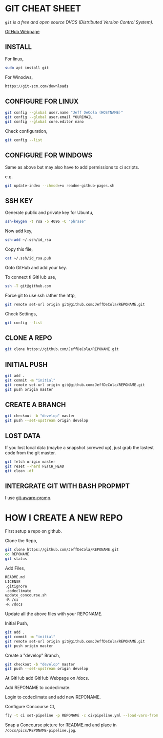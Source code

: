 # GIT CHEAT SHEET

`git` _is a free and open source DVCS (Distributed Version Control System)._

[GitHub Webpage](https://jeffdecola.github.io/my-cheat-sheets/)

## INSTALL

For linux,

```bash
sudo apt install git
```

For Winodws,

```bash
https://git-scm.com/downloads
```

## CONFIGURE FOR LINUX

```bash
git config --global user.name "Jeff DeCola (HOSTNAME)"
git config --global user.email YOUREMAIL
git config --global core.editor nano
```

Check configuration,

```bash
git config --list
```

## CONFIGURE FOR WINDOWS

Same as above but may also have to add permissions to ci scripts.

e.g.

```bash
git update-index --chmod=+x readme-github-pages.sh
```

## SSH KEY

Generate public and private key for Ubuntu,

```bash
ssh-keygen -t rsa -b 4096 -C "phrase"
```

Now add key,

```bash
ssh-add ~/.ssh/id_rsa
```

Copy this file,

```bash
cat ~/.ssh/id_rsa.pub
```

Goto GitHub and add your key.

To connect ti GitHub use,

```bash
ssh -T git@github.com
```

Force git to use ssh rather the http,

```bash
git remote set-url origin git@github.com:JeffDeCola/REPONAME.git
```

Check Settings,

```bash
git config --list
```

## CLONE A REPO

```bash
git clone https://github.com/JeffDeCola/REPONAME.git
```

## INITIAL PUSH

```bash
git add .
git commit -m "initial"
git remote set-url origin git@github.com:JeffDeCola/REPONAME.git
git push origin master
```

## CREATE A BRANCH

```bash
git checkout -b "develop" master
git push --set-upstream origin develop
```

## LOST DATA

If you lost local data (maybe a snapshot screwed up), 
just grab the lastest code from the git master. 

```bash
git fetch origin master
git reset --hard FETCH_HEAD
git clean -df
```

## INTERGRATE GIT WITH BASH PROPMPT

I use [git-aware-promp](https://github.com/jimeh/git-aware-prompt).

# HOW I CREATE A NEW REPO

First setup a repo on github.

Clone the Repo,

```bash
git clone https://github.com/JeffDeCola/REPONAME.git
cd REPONAME
git status
```

Add Files,

```bash
README.md
LICENSE
.gitignore
.codeclimate
update_concourse.sh
-R /ci
-R /docs
```

Update all the above files with your REPONAME.

Initial Push,

```bash
git add .
git commit -m "initial"
git remote set-url origin git@github.com:JeffDeCola/REPONAME.git
git push origin master
```

Create a "develop" Branch,

```bash
git checkout -b "develop" master
git push --set-upstream origin develop
```

At GitHub add GitHub Webpage on /docs.

Add REPONAME to codeclimate.

Login to codeclimate and add new REPONAME.

Configure Concourse CI,

```bash
fly -t ci set-pipeline -p REPONAME -c ci/pipeline.yml --load-vars-from ci/.credentials.yml
```

Snap a Concourse picture for README.md and place in
`/docs/pics/REPONAME-pipeline.jpg`.
